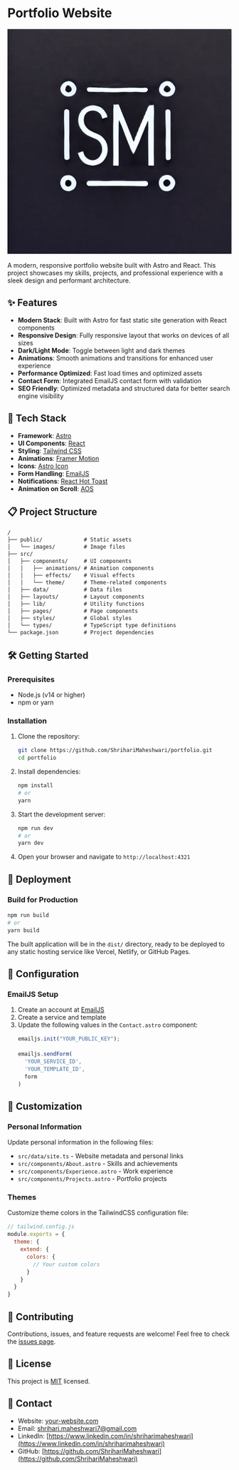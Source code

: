 # Portfolio Website

![Portfolio Banner](public/SM.webp)

A modern, responsive portfolio website built with Astro and React. This project showcases my skills, projects, and professional experience with a sleek design and performant architecture.

## ✨ Features

- **Modern Stack**: Built with Astro for fast static site generation with React components
- **Responsive Design**: Fully responsive layout that works on devices of all sizes
- **Dark/Light Mode**: Toggle between light and dark themes
- **Animations**: Smooth animations and transitions for enhanced user experience
- **Performance Optimized**: Fast load times and optimized assets
- **Contact Form**: Integrated EmailJS contact form with validation
- **SEO Friendly**: Optimized metadata and structured data for better search engine visibility

## 🚀 Tech Stack

- **Framework**: [Astro](https://astro.build/)
- **UI Components**: [React](https://reactjs.org/)
- **Styling**: [Tailwind CSS](https://tailwindcss.com/)
- **Animations**: [Framer Motion](https://www.framer.com/motion/)
- **Icons**: [Astro Icon](https://github.com/natemoo-re/astro-icon)
- **Form Handling**: [EmailJS](https://www.emailjs.com/)
- **Notifications**: [React Hot Toast](https://react-hot-toast.com/)
- **Animation on Scroll**: [AOS](https://michalsnik.github.io/aos/)

## 📋 Project Structure

```
/
├── public/             # Static assets
│   └── images/         # Image files
├── src/
│   ├── components/     # UI components
│   │   ├── animations/ # Animation components
│   │   ├── effects/    # Visual effects
│   │   └── theme/      # Theme-related components
│   ├── data/           # Data files
│   ├── layouts/        # Layout components
│   ├── lib/            # Utility functions
│   ├── pages/          # Page components
│   ├── styles/         # Global styles
│   └── types/          # TypeScript type definitions
└── package.json        # Project dependencies
```

## 🛠️ Getting Started

### Prerequisites

- Node.js (v14 or higher)
- npm or yarn

### Installation

1. Clone the repository:
   ```bash
   git clone https://github.com/ShrihariMaheshwari/portfolio.git
   cd portfolio
   ```

2. Install dependencies:
   ```bash
   npm install
   # or
   yarn
   ```

3. Start the development server:
   ```bash
   npm run dev
   # or
   yarn dev
   ```

4. Open your browser and navigate to `http://localhost:4321`

## 🚢 Deployment

### Build for Production

```bash
npm run build
# or
yarn build
```

The built application will be in the `dist/` directory, ready to be deployed to any static hosting service like Vercel, Netlify, or GitHub Pages.

## 🔧 Configuration

### EmailJS Setup

1. Create an account at [EmailJS](https://www.emailjs.com/)
2. Create a service and template
3. Update the following values in the `Contact.astro` component:
   ```javascript
   emailjs.init("YOUR_PUBLIC_KEY");
   
   emailjs.sendForm(
     'YOUR_SERVICE_ID',
     'YOUR_TEMPLATE_ID',
     form
   )
   ```

## 📝 Customization

### Personal Information

Update personal information in the following files:

- `src/data/site.ts` - Website metadata and personal links
- `src/components/About.astro` - Skills and achievements
- `src/components/Experience.astro` - Work experience
- `src/components/Projects.astro` - Portfolio projects

### Themes

Customize theme colors in the TailwindCSS configuration file:

```javascript
// tailwind.config.js
module.exports = {
  theme: {
    extend: {
      colors: {
        // Your custom colors
      }
    }
  }
}
```

## 🤝 Contributing

Contributions, issues, and feature requests are welcome! Feel free to check the [issues page](https://github.com/ShrihariMaheshwari/portfolio/issues).

## 📄 License

This project is [MIT](LICENSE) licensed.

## 👤 Contact

- Website: [your-website.com](https://shriharim.com)
- Email: shrihari.maheshwari7@gmail.com
- LinkedIn: [https://www.linkedin.com/in/shriharimaheshwari](https://www.linkedin.com/in/shriharimaheshwari)
- GitHub: [https://github.com/ShrihariMaheshwari](https://github.com/ShrihariMaheshwari)